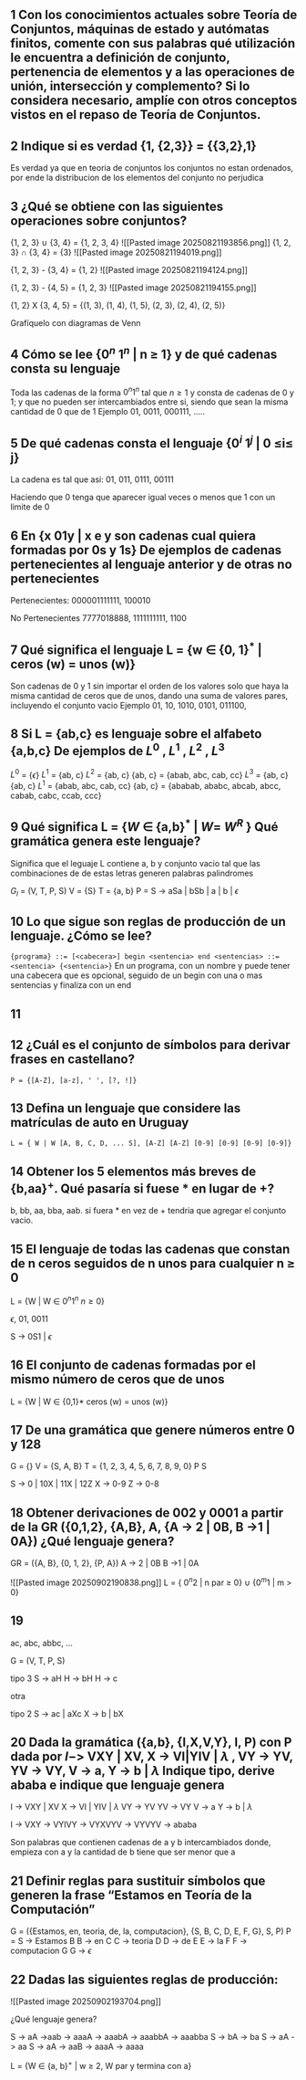 
## 1 Con los conocimientos actuales sobre Teoría de Conjuntos, máquinas de estado y autómatas finitos, comente con sus palabras qué utilización le encuentra a definición de conjunto, pertenencia de elementos y a las operaciones de unión, intersección y complemento? Si lo considera necesario, amplíe con otros conceptos vistos en el repaso de Teoría de Conjuntos.

## 2 Indique si es verdad {1, {2,3}} = {{3,2},1}
Es verdad ya que en teoria de conjuntos los conjuntos no estan ordenados, por ende la distribucion de los elementos del conjunto no perjudica


## 3 ¿Qué se obtiene con las siguientes operaciones sobre conjuntos? 
{1, 2, 3} $\cup$ {3, 4} = {1, 2, 3, 4}
![[Pasted image 20250821193856.png]]
{1, 2, 3} $\cap$ {3, 4} = {3}
![[Pasted image 20250821194019.png]]

{1, 2, 3} - {3, 4} = {1, 2}
![[Pasted image 20250821194124.png]]

{1, 2, 3} - {4, 5} = {1, 2, 3}
![[Pasted image 20250821194155.png]]

{1, 2} X {3, 4, 5} = {(1, 3), (1, 4), (1, 5), (2, 3), (2, 4), (2, 5)}


Grafíquelo con diagramas de Venn

## 4 Cómo se lee {$0^n$ $1^n$ | n ≥ 1} y de qué cadenas consta su lenguaje

Toda las cadenas de la forma $0^n 1^n$ tal que $n \geq 1$  y consta de cadenas de 0 y 1; y que no pueden ser intercambiados entre si, siendo que sean la misma cantidad de 0 que de 1
Ejemplo
01, 0011, 000111, .....

## 5 De qué cadenas consta el lenguaje {$0^i$ $1^j$ | 0 ≤i≤ j}
La cadena es tal que asi:
	01, 011, 0111, 00111

Haciendo que 0 tenga que aparecer igual veces o menos que 1 con un limite de 0

## 6 En {x 01y | x e y son cadenas cual quiera formadas por 0s y 1s} De ejemplos de cadenas pertenecientes al lenguaje anterior y de otras no pertenecientes
Pertenecientes: 
000001111111, 100010

No Pertenecientes
7777018888, 1111111111, 1100

## 7 Qué significa el lenguaje L = {w $\in$ {0, 1}$^*$ | ceros (w) = unos (w)}
Son cadenas de 0 y 1 sin importar el orden de los valores solo que haya la misma cantidad de ceros que de unos, dando una suma de valores pares, incluyendo el conjunto vacio
	Ejemplo
		01, 10, 1010, 0101, 011100,

## 8 Si L = {ab,c} es lenguaje sobre el alfabeto {a,b,c} De ejemplos de $L^0$ , $L^1$ , $L^2$ , $L^3$

$L^0$ = {$\epsilon$}
$L^1$ = {ab, c}
$L^2$ = {ab, c} {ab, c} = {abab, abc, cab, cc}
$L^3$ = {ab, c} {ab, c} $L^1$ = {abab, abc, cab, cc} {ab, c} = {ababab, ababc, abcab, abcc, cabab, cabc, ccab, ccc}

## 9 Qué significa L = {$W$ $\in$ {a,b}$^*$ | $W =$ $W^R$ } Qué gramática genera este lenguaje?

Significa que el leguaje L contiene a, b y conjunto vacio tal que las combinaciones de de estas letras generen palabras palindromes

$G_l$ = (V, T, P, S)
V = {S}
T = {a, b}
P = S -> aSa | bSb | a | b | $\epsilon$

## 10 Lo que sigue son reglas de producción de un lenguaje. ¿Cómo se lee? 
`{programa} ::= [<cabecera>] begin <sentencia> end <sentencias> ::= <sentencia> {<sentencia>}`
En un programa, con un nombre y puede tener una cabecera que es opcional, seguido de un begin con una o mas sentencias y finaliza con un end

## 11

## 12 ¿Cuál es el conjunto de símbolos para derivar frases en castellano?
`P = {[A-Z], [a-z], ' ', [?, !]}`

## 13 Defina un lenguaje que considere las matrículas de auto en Uruguay
`L = { W | W [A, B, C, D, ... S], [A-Z] [A-Z] [0-9] [0-9] [0-9] [0-9]}`

## 14 Obtener los 5 elementos más breves de {b,aa}$^+$. Qué pasaría si fuese * en lugar de +?
b, bb, aa, bba, aab.
si fuera * en vez de + tendria que agregar el conjunto vacio.

## 15 El lenguaje de todas las cadenas que constan de n ceros seguidos de n unos para cualquier n ≥ 0

L = {W | W $\in$  $0^n 1^n$ $n \geq 0$}

$\epsilon$, 01, 0011

S -> 0S1 | $\epsilon$

## 16 El conjunto de cadenas formadas por el mismo número de ceros que de unos

L = {W | W $\in$ {0,1}* ceros (w) = unos (w)}

## 17 De una gramática que genere números entre 0 y 128
G = {}
V = {S, A, B}
T = {1, 2, 3, 4, 5, 6, 7, 8, 9, 0}
P
S

S -> 0 | 10X | 11X | 12Z
X -> 0-9
Z -> 0-8

## 18 Obtener derivaciones de 002 y 0001 a partir de la GR ({0,1,2}, {A,B}, A, {A -> 2 | 0B, B ->1 | 0A}) ¿Qué lenguaje genera?

GR = ({A, B}, {0, 1, 2}, {P, A})
A -> 2 | 0B 
B ->1 | 0A

![[Pasted image 20250902190838.png]]
L = { $0^n 2$ | n par $\geq$ 0} $\cup$ {$0^m1$ | m > 0}

## 19
ac, abc, abbc, ...

G = (V, T, P, S)

tipo 3
S -> aH
H -> bH
H -> c

otra

tipo 2
S -> ac | aXc
X -> b | bX

## 20 Dada la gramática ({a,b}, {I,X,V,Y}, I, P) con P dada por $I ->$ VXY | XV, X -> VI|YIV | $\lambda$ , VY -> YV, YV -> VY, V -> a, Y -> b | $\lambda$ Indique tipo, derive ababa e indique que lenguaje genera

I -> VXY | XV
X -> VI | YIV | $\lambda$ 
VY -> YV
YV -> VY
V -> a
Y -> b | $\lambda$

I -> VXY -> VYIVY -> VYXVYV  -> VYVYV -> ababa

Son palabras que contienen cadenas de a y b intercambiados donde, empieza con a y la cantidad de b tiene que ser menor que a 

## 21 Definir reglas para sustituir símbolos que generen la frase “Estamos en Teoría de la Computación”

G = ({Estamos, en, teoria, de, la, computacion}, {S, B, C, D, E, F, G}, S, P)
P = S -> Estamos B
	B -> en C
	C -> teoria D
	D -> de E
	E -> la F
	F -> computacion G
	G -> $\epsilon$

## 22 Dadas las siguientes reglas de producción:
![[Pasted image 20250902193704.png]]

¿Qué lenguaje genera?

S -> aA ->aab -> aaaA -> aaabA -> aaabbA -> aaabba
S -> bA -> ba
S -> aA -> aa
S -> aA -> aaB -> aaaA -> aaaa

L = {W $\in$ {a, b}$^+$ | w $\geq$ 2, W par y termina con a}